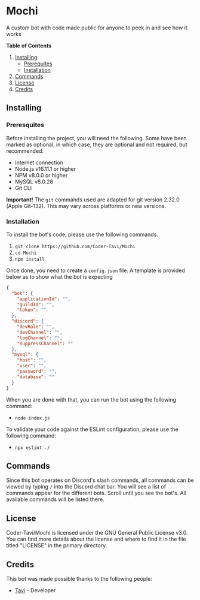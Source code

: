 # Mochi
A custom bot with code made public for anyone to peek in and see how it works

**Table of Contents**
1. [Installing](#installing)
    - [Prerequites](#preresquites)
    - [Installation](#installation)
2. [Commands](#commands)
3. [License](#license)
4. [Credits](#credits)

## Installing ##
### Preresquites ###
Before installing the project, you will need the following. Some have been marked as optional, in which case, they are optional and not required, but recommended.

* Internet connection
* Node.js v16.11.1 or higher
* NPM v8.0.0 or higher
* MySQL v8.0.28
* Git CLI

**Important!** The `git` commands used are adapted for git version 2.32.0 (Apple Git-132). This may vary across platforms or new versions.

### Installation ###
To install the bot's code, please use the following commands.

1. `git clone https://github.com/Coder-Tavi/Mochi`
2. `cd Mochi`
3. `npm install`

Once done, you need to create a `config.json` file. A template is provided below as to show what the bot is expecting
```json
{
  "bot": {
    "applicationId": "",
    "guildId": "",
    "token": ""
  },
  "discord": {
    "devRole": "",
    "devChannel": "",
    "logChannel": "",
    "suppressChannel": ""
  },
  "mysql": {
    "host": "",
    "user": "",
    "password": "",
    "database": ""
  }
}
```

When you are done with that, you can run the bot using the following command:
* `node index.js`

To validate your code against the ESLint configuration, please use the following command:
* `npx eslint ./`

## Commands ##
Since this bot operates on Discord's slash commands, all commands can be viewed by typing `/` into the Discord chat bar. You will see a list of commands appear for the different bots. Scroll until you see the bot's. All available commands will be listed there.

## License ##
Coder-Tavi/Mochi is licensed under the GNU General Public License v3.0. You can find more details about the license and where to find it in the file titled "LICENSE" in the primary directory.

## Credits ##
This bot was made possible thanks to the following people:
- [Tavi](https://github.com/Coder-Tavi) - Developer